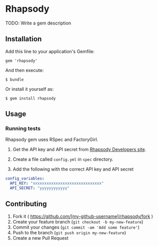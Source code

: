 # Rhapsody

TODO: Write a gem description

## Installation

Add this line to your application's Gemfile:

    gem 'rhapsody'

And then execute:

    $ bundle

Or install it yourself as:

    $ gem install rhapsody

## Usage

### Running tests

Rhapsody gem uses RSpec and FactoryGirl.

1. Get the API key and API secret from
[Rhapsody Developers site](https://developer.rhapsody.com/).

2. Create a file called `config.yml` in `spec` directory.

3. Add the following with the correct API key and API secret

``` yml
config_variables:
  API_KEY: "xxxxxxxxxxxxxxxxxxxxxxxxxxxxxx"
  API_SECRET: "yyyyyyyyyyyy"
```


## Contributing

1. Fork it ( https://github.com/[my-github-username]/rhapsody/fork )
2. Create your feature branch (`git checkout -b my-new-feature`)
3. Commit your changes (`git commit -am 'Add some feature'`)
4. Push to the branch (`git push origin my-new-feature`)
5. Create a new Pull Request
